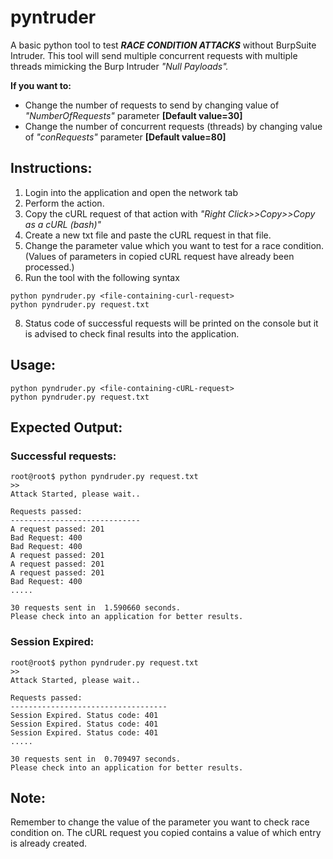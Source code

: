 # pyntruder
A basic python tool to test _**RACE CONDITION ATTACKS**_ without BurpSuite Intruder. This tool will send multiple concurrent requests with multiple threads mimicking the Burp Intruder _"Null Payloads"._

**If you want to:**
- Change the number of requests to send by changing value of *"NumberOfRequests"* parameter **[Default value=30]**
- Change the number of concurrent requests (threads) by changing value of *"conRequests"* parameter **[Default value=80]**

Instructions:
---
1. Login into the application and open the network tab
2. Perform the action.
3. Copy the cURL request of that action with _"Right Click>>Copy>>Copy as a cURL (bash)"_
4. Create a new txt file and paste the cURL request in that file. 
5. Change the parameter value which you want to test for a race condition. (Values of parameters in copied cURL request have already been processed.) 
7. Run the tool with the following syntax
```
python pyndruder.py <file-containing-curl-request>
python pyndruder.py request.txt
```
8. Status code of successful requests will be printed on the console but it is advised to check final results into the application.


Usage:
-----
```
python pyndruder.py <file-containing-cURL-request>
python pyndruder.py request.txt
```
Expected Output:
--
### Successful requests:


```
root@root$ python pyndruder.py request.txt
>>
Attack Started, please wait..

Requests passed:
-----------------------------
A request passed: 201
Bad Request: 400
Bad Request: 400
A request passed: 201
A request passed: 201
A request passed: 201
Bad Request: 400
.....

30 requests sent in  1.590660 seconds.
Please check into an application for better results.
```

### Session Expired:

```
root@root$ python pyndruder.py request.txt
>>
Attack Started, please wait..

Requests passed:
-----------------------------------
Session Expired. Status code: 401
Session Expired. Status code: 401
Session Expired. Status code: 401
.....

30 requests sent in  0.709497 seconds.
Please check into an application for better results.
```

Note:
---------
Remember to change the value of the parameter you want to check race condition on. The cURL request you copied contains a value of which entry is already created. 
